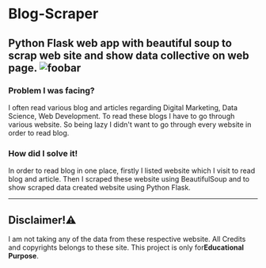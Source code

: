# Blog-Scraper
Python Flask web app with beautiful soup to scrap web site and show data collective on web page.
![foobar](../master/blog-scraper.png)
----------

<h3>Problem I was facing?</h3>
I often read various blog and articles regarding Digital Marketing, Data Science, Web Development. To read these blogs I have to go through various website. So being lazy I didn't want to go through every website in order to read blog.

<h3>How did I solve it!</h3>
In order to read blog in one place, firstly I listed website which I visit to read blog and article. Then I scraped these website using BeautifulSoup and to show scraped data created website using Python Flask.

----------
<h2>Disclaimer!⚠</h2>
I am not taking any of the data from these respective website. All Credits and copyrights belongs to these site. This project is only for<strong>Educational Purpose</strong>.
